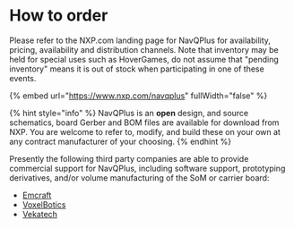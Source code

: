 # How to order

Please refer to the NXP.com landing page for NavQPlus for availability, pricing, availability and distribution channels. Note that inventory may be held for special uses such as HoverGames, do not assume that "pending inventory" means it is out of stock when participating in one of these events.&#x20;

{% embed url="https://www.nxp.com/navqplus" fullWidth="false" %}

{% hint style="info" %}
NavQPlus is an **open** design, and source schematics, board Gerber and BOM files are available for download from NXP. You are welcome to refer to, modify, and build these on your own at any contract manufacturer of your choosing.
{% endhint %}

Presently the following third party companies are able to provide commercial support for NavQPlus, including software support, prototyping derivatives, and/or volume manufacturing of the SoM or carrier board:

* [Emcraft](https://emcraft.com/)
* [VoxelBotics](mailto:info@voxelbotics.com)
* [Vekatech](https://www.vekatech.com/index.php)

